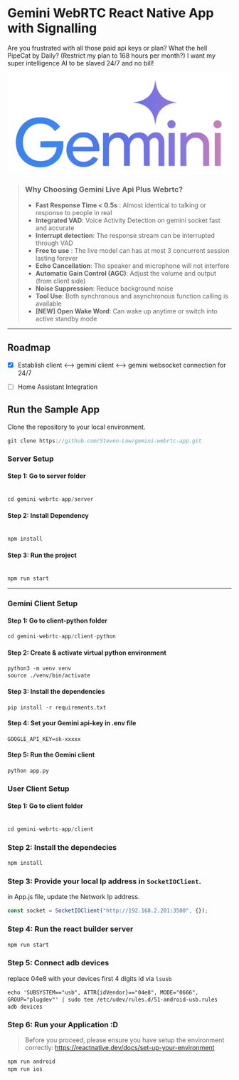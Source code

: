 # Gemini WebRTC React Native App with Signalling
Are you frustrated with all those paid api keys or plan? What the hell PipeCat by Daily? (Restrict my plan to 168 hours per month?) I want my super intelligence AI to be slaved 24/7 and no bill!

<img src="./public/gemini-webrtc.png" />

> ### Why Choosing Gemini Live Api Plus Webrtc?
>- **Fast Response Time < 0.5s** : Almost identical to talking or response to people in real
>- **Integrated VAD**: Voice Activity Detection on gemini socket fast and accurate
>- **Interrupt detection**: The response stream can be interrupted through VAD 
>- **Free to use** : The live model can has at most 3 concurrent session lasting forever
>- **Echo Cancellation**: The speaker and microphone will not interfere
>- **Automatic Gain Control (AGC)**: Adjust the volume and output (from client side)
>- **Noise Suppression**: Reduce background noise
>- **Tool Use**: Both synchronous and asynchronous function calling is available
>- **[NEW] Open Wake Word**: Can wake up anytime or switch into active standby mode


---

## Roadmap
- [x] Establish client <--> gemini client <--> gemini websocket connection for 24/7
- [ ] Home Assistant Integration



## Run the Sample App

Clone the repository to your local environment.

```js
git clone https://github.com/Steven-Low/gemini-webrtc-app.git
```

### Server Setup

#### Step 1: Go to server folder

```js

cd gemini-webrtc-app/server

```

#### Step 2: Install Dependency

```js

npm install
```

#### Step 3: Run the project

```js

npm run start
```

---

### Gemini Client Setup
#### Step 1: Go to client-python folder
```js
cd gemini-webrtc-app/client-python
```

#### Step 2: Create & activate virtual python environment
```
python3 -m venv venv
source ./venv/bin/activate
```

#### Step 3: Install the dependencies
```
pip install -r requirements.txt
```

#### Step 4: Set your Gemini api-key in .env file
```
GOOGLE_API_KEY=sk-xxxxx
```

#### Step 5: Run the Gemini client
```
python app.py
```

### User Client Setup

#### Step 1: Go to client folder

```js

cd gemini-webrtc-app/client
```

### Step 2: Install the dependecies

```js
npm install
```

### Step 3: Provide your local Ip address in `SocketIOClient`.

in App.js file, update the Network Ip address.

```js
const socket = SocketIOClient("http://192.168.2.201:3500", {});
```

### Step 4: Run the react builder server
```js
npm run start
```

### Step 5: Connect adb devices
replace 04e8 with your devices first 4 digits id via `lsusb`
```
echo 'SUBSYSTEM=="usb", ATTR{idVendor}=="04e8", MODE="0666", GROUP="plugdev"' | sudo tee /etc/udev/rules.d/51-android-usb.rules
adb devices 
```

### Step 6: Run your Application :D
> Before you proceed, please ensure you have setup the environment correctly: https://reactnative.dev/docs/set-up-your-environment
```js
npm run android
npm run ios
```

